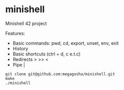 # minishell
Minishell 42 project

Features:
- Basic commands: pwd, cd, export, unset, env, exit
- History
- Basic shortcuts (ctrl + d, c e.t.c)
- Redirects > >> <
- Pipe | 

````
git clone git@github.com:megagosha/minishell.git
make
./minishell
````
